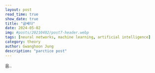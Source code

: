 ```yaml
---
layout: post
read_time: true
show_date: true
title: "글쎄다"
date: 2024-05-02
img: #posts/20210402/post7-header.webp
tags: [neural networks, machine learning, artificial intelligence]
category: theory
author: Gwanghoon Jung
description: "parctice post"
---
```

음..